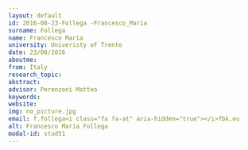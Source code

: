 ```yaml
---
layout: default 
id: 2016-08-23-Follega -Francesco_Maria
surname: Follega 
name: Francesco Maria
university: Univeristy of Trento
date: 23/08/2016
aboutme: 
from: Italy
research_topic: 
abstract: 
advisor: Perenzoni Matteo
keywords: 
website: 
img: no_picture.jpg
email: f.follega<i class="fa fa-at" aria-hidden="true"></i>fbk.eu
alt: Francesco Maria Follega 
modal-id: stud51
---
```

